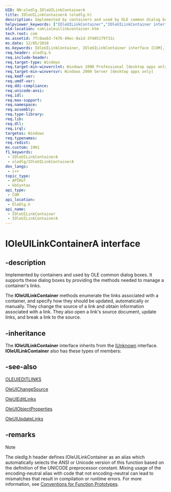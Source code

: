 ```yaml
---
UID: NN:oledlg.IOleUILinkContainerA
title: IOleUILinkContainerA (oledlg.h)
description: Implemented by containers and used by OLE common dialog boxes. It supports these dialog boxes by providing the methods needed to manage a container's links.
helpviewer_keywords: ["IOleUILinkContainer","IOleUILinkContainer interface [COM]","IOleUILinkContainer interface [COM]","described","IOleUILinkContainerA","IOleUILinkContainerW","_ole_IOleUILinkContainer","com.ioleuilinkcontainer","oledlg/IOleUILinkContainer"]
old-location: com\ioleuilinkcontainer.htm
tech.root: com
ms.assetid: 7fc0aab3-7476-49ec-8a1d-3f4851f9f31c
ms.date: 12/05/2018
ms.keywords: IOleUILinkContainer, IOleUILinkContainer interface [COM], IOleUILinkContainer interface [COM],described, IOleUILinkContainerA, IOleUILinkContainerW, _ole_IOleUILinkContainer, com.ioleuilinkcontainer, oledlg/IOleUILinkContainer
req.header: oledlg.h
req.include-header: 
req.target-type: Windows
req.target-min-winverclnt: Windows 2000 Professional [desktop apps only]
req.target-min-winversvr: Windows 2000 Server [desktop apps only]
req.kmdf-ver: 
req.umdf-ver: 
req.ddi-compliance: 
req.unicode-ansi: 
req.idl: 
req.max-support: 
req.namespace: 
req.assembly: 
req.type-library: 
req.lib: 
req.dll: 
req.irql: 
targetos: Windows
req.typenames: 
req.redist: 
ms.custom: 19H1
f1_keywords:
 - IOleUILinkContainerA
 - oledlg/IOleUILinkContainerA
dev_langs:
 - c++
topic_type:
 - APIRef
 - kbSyntax
api_type:
 - COM
api_location:
 - OleDlg.h
api_name:
 - IOleUILinkContainer
 - IOleUILinkContainerA
---
```


# IOleUILinkContainerA interface


## -description

Implemented by containers and used by OLE common dialog boxes. It supports these dialog boxes by providing the methods needed to manage a container's links.

The <b>IOleUILinkContainer</b> methods enumerate the links associated with a container, and specify how they should be updated, automatically or manually. They change the source of a link and obtain information associated with a link. They also open a link's source document, update links, and break a link to the source.

## -inheritance

The <b>IOleUILinkContainer</b> interface inherits from the <a href="/windows/desktop/api/unknwn/nn-unknwn-iunknown">IUnknown</a> interface. <b>IOleUILinkContainer</b> also has these types of members:

## -see-also

<a href="/windows/desktop/api/oledlg/ns-oledlg-oleuieditlinksa">OLEUIEDITLINKS</a>



<a href="/windows/desktop/api/oledlg/nf-oledlg-oleuichangesourcea">OleUIChangeSource</a>



<a href="/windows/desktop/api/oledlg/nf-oledlg-oleuieditlinksa">OleUIEditLinks</a>



<a href="/windows/desktop/api/oledlg/nf-oledlg-oleuiobjectpropertiesa">OleUIObjectProperties</a>



<a href="/windows/desktop/api/oledlg/nf-oledlg-oleuiupdatelinksa">OleUIUpdateLinks</a>

## -remarks

> [!NOTE]
> The oledlg.h header defines IOleUILinkContainer as an alias which automatically selects the ANSI or Unicode version of this function based on the definition of the UNICODE preprocessor constant. Mixing usage of the encoding-neutral alias with code that not encoding-neutral can lead to mismatches that result in compilation or runtime errors. For more information, see [Conventions for Function Prototypes](/windows/win32/intl/conventions-for-function-prototypes).
